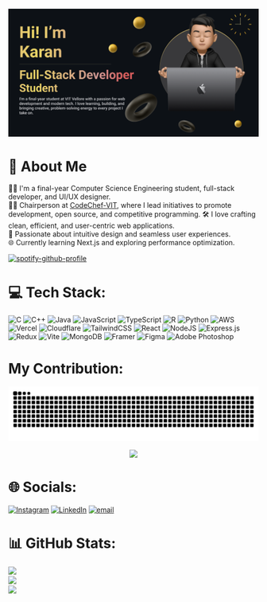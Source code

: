 [![Banner](./README.png)](https://karnx.dev)

# 💫 About Me  
🧑‍🎓 I'm a final-year Computer Science Engineering student, full-stack developer, and UI/UX designer.  
👨‍💼 Chairperson at [CodeChef-VIT](https://github.com/CodeChefVIT), where I lead initiatives to promote development, open source, and competitive programming.
🛠️ I love crafting clean, efficient, and user-centric web applications.  
🎨 Passionate about intuitive design and seamless user experiences.  
🌐 Currently learning Next.js and exploring performance optimization.  

[![spotify-github-profile](https://spotify-github-profile.kittinanx.com/api/view?uid=kf55y0h0m4h0kus89lt46x4kw&cover_image=true&theme=natemoo-re&show_offline=false&background_color=121212&interchange=true&bar_color=6a5acd&bar_color_cover=false)](https://spotify-github-profile.kittinanx.com/api/view?uid=kf55y0h0m4h0kus89lt46x4kw&redirect=true)


# 💻 Tech Stack:
![C](https://img.shields.io/badge/c-%2300599C.svg?style=for-the-badge&logo=c&logoColor=white) ![C++](https://img.shields.io/badge/c++-%2300599C.svg?style=for-the-badge&logo=c%2B%2B&logoColor=white) ![Java](https://img.shields.io/badge/java-%23ED8B00.svg?style=for-the-badge&logo=openjdk&logoColor=white) ![JavaScript](https://img.shields.io/badge/javascript-%23323330.svg?style=for-the-badge&logo=javascript&logoColor=%23F7DF1E) ![TypeScript](https://img.shields.io/badge/typescript-%23007ACC.svg?style=for-the-badge&logo=typescript&logoColor=white) ![R](https://img.shields.io/badge/r-%23276DC3.svg?style=for-the-badge&logo=r&logoColor=white) ![Python](https://img.shields.io/badge/python-3670A0?style=for-the-badge&logo=python&logoColor=ffdd54) ![AWS](https://img.shields.io/badge/AWS-%23FF9900.svg?style=for-the-badge&logo=amazon-aws&logoColor=white) ![Vercel](https://img.shields.io/badge/vercel-%23000000.svg?style=for-the-badge&logo=vercel&logoColor=white) ![Cloudflare](https://img.shields.io/badge/Cloudflare-F38020?style=for-the-badge&logo=Cloudflare&logoColor=white) ![TailwindCSS](https://img.shields.io/badge/tailwindcss-%2338B2AC.svg?style=for-the-badge&logo=tailwind-css&logoColor=white) ![React](https://img.shields.io/badge/react-%2320232a.svg?style=for-the-badge&logo=react&logoColor=%2361DAFB) ![NodeJS](https://img.shields.io/badge/node.js-6DA55F?style=for-the-badge&logo=node.js&logoColor=white) ![Express.js](https://img.shields.io/badge/express.js-%23404d59.svg?style=for-the-badge&logo=express&logoColor=%2361DAFB) ![Redux](https://img.shields.io/badge/redux-%23593d88.svg?style=for-the-badge&logo=redux&logoColor=white) ![Vite](https://img.shields.io/badge/vite-%23646CFF.svg?style=for-the-badge&logo=vite&logoColor=white) ![MongoDB](https://img.shields.io/badge/MongoDB-%234ea94b.svg?style=for-the-badge&logo=mongodb&logoColor=white) ![Framer](https://img.shields.io/badge/Framer-black?style=for-the-badge&logo=framer&logoColor=blue) ![Figma](https://img.shields.io/badge/figma-%23F24E1E.svg?style=for-the-badge&logo=figma&logoColor=white) ![Adobe Photoshop](https://img.shields.io/badge/adobe%20photoshop-%2331A8FF.svg?style=for-the-badge&logo=adobe%20photoshop&logoColor=white)

# My Contribution:
<p align="center">
<picture>
  <source media="(prefers-color-scheme: dark)" srcset="https://github.com/IshanJ25/IshanJ25/blob/output/snek_dark.svg">
  <source media="(prefers-color-scheme: light)" srcset="https://github.com/IshanJ25/IshanJ25/blob/output/snek_light.svg">
  <img src="https://github.com/IshanJ25/IshanJ25/blob/output/snek_dark.svg">
</picture>
</p>
<p align="center">
  <img src="https://github-readme-activity-graph.vercel.app/graph?username=karannfr&custom_title=My%20GitHub%20activity%20this%20month&hide_border=true&theme=github-compact&area=true&point=72DF89">
</p>

# 🌐 Socials:
[![Instagram](https://img.shields.io/badge/Instagram-%23E4405F.svg?logo=Instagram&logoColor=white)](https://instagram.com/karanxm__) [![LinkedIn](https://img.shields.io/badge/LinkedIn-%230077B5.svg?logo=linkedin&logoColor=white)](https://linkedin.com/in/karan-dugar-680b81237) [![email](https://img.shields.io/badge/Email-D14836?logo=gmail&logoColor=white)](mailto:karandugar27@gmail.com) 

# 📊 GitHub Stats:
![](https://github-readme-stats.vercel.app/api?username=karannfr&theme=radical&hide_border=true&include_all_commits=true&count_private=true)<br/>
![](https://nirzak-streak-stats.vercel.app/?user=karannfr&theme=radical&hide_border=true)<br/>
![](https://github-readme-stats.vercel.app/api/top-langs/?username=karannfr&theme=radical&hide_border=true&include_all_commits=true&count_private=true&layout=compact)
